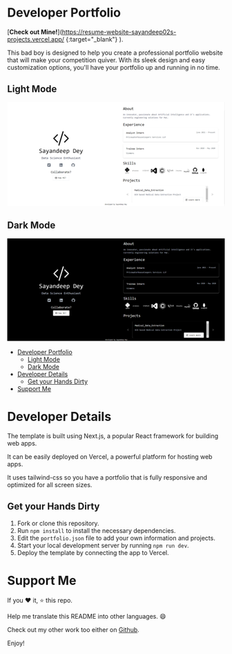 # Developer Portfolio

[**Check out Mine!**](https://resume-website-sayandeep02s-projects.vercel.app/  {:target="_blank"} ).

This bad boy is designed to help you create a professional portfolio website that will make your competition quiver. With its sleek design and easy customization options, you'll have your portfolio up and running in no time.

## Light Mode

![alt text](light-mode.png)

## Dark Mode

![alt text](./dark-mode.png)

- [Developer Portfolio](#developer-portfolio)
  - [Light Mode](#light-mode)
  - [Dark Mode](#dark-mode)
- [Developer Details](#developer-details)
  - [Get your Hands Dirty](#get-your-hands-dirty)
- [Support Me](#support-me)

# Developer Details

The template is built using Next.js, a popular React framework for building web apps.

It can be easily deployed on Vercel, a powerful platform for hosting web apps.

It uses tailwind-css so you have a portfolio that is fully responsive and optimized for all screen sizes.

## Get your Hands Dirty

1. Fork or clone this repository.
2. Run `npm install` to install the necessary dependencies.
3. Edit the `portfolio.json` file to add your own information and projects.
4. Start your local development server by running `npm run dev`.
5. Deploy the template by connecting the app to Vercel.

# Support Me

If you :heart: it, :star: this repo.

Help me translate this README into other languages. :smile:

Check out my other work too either on [Github](https://github.com/sayandeep02
).

Enjoy!
